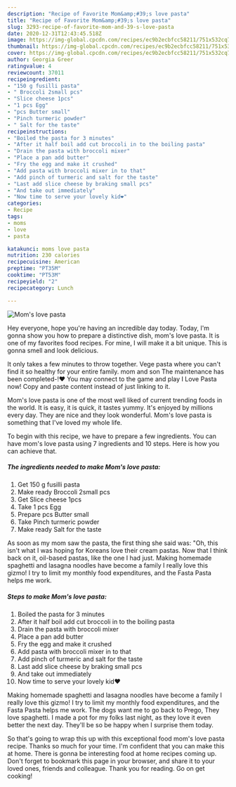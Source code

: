 ```yaml
---
description: "Recipe of Favorite Mom&amp;#39;s love pasta"
title: "Recipe of Favorite Mom&amp;#39;s love pasta"
slug: 3293-recipe-of-favorite-mom-and-39-s-love-pasta
date: 2020-12-31T12:43:45.518Z
image: https://img-global.cpcdn.com/recipes/ec9b2ecbfcc58211/751x532cq70/moms-love-pasta-recipe-main-photo.jpg
thumbnail: https://img-global.cpcdn.com/recipes/ec9b2ecbfcc58211/751x532cq70/moms-love-pasta-recipe-main-photo.jpg
cover: https://img-global.cpcdn.com/recipes/ec9b2ecbfcc58211/751x532cq70/moms-love-pasta-recipe-main-photo.jpg
author: Georgia Greer
ratingvalue: 4
reviewcount: 37011
recipeingredient:
- "150 g fusilli pasta"
- " Broccoli 2small pcs"
- "Slice cheese 1pcs"
- "1 pcs Egg"
- "pcs Butter small"
- "Pinch turmeric powder"
- " Salt for the taste"
recipeinstructions:
- "Boiled the pasta for 3 minutes"
- "After it half boil add cut broccoli in to the boiling pasta"
- "Drain the pasta with broccoli mixer"
- "Place a pan add butter"
- "Fry the egg and make it crushed"
- "Add pasta with broccoli mixer in to that"
- "Add pinch of turmeric and salt for the taste"
- "Last add slice cheese by braking small pcs"
- "And take out immediately"
- "Now time to serve your lovely kid❤"
categories:
- Recipe
tags:
- moms
- love
- pasta

katakunci: moms love pasta 
nutrition: 230 calories
recipecuisine: American
preptime: "PT35M"
cooktime: "PT53M"
recipeyield: "2"
recipecategory: Lunch

---
```



![Mom&#39;s love pasta](https://img-global.cpcdn.com/recipes/ec9b2ecbfcc58211/751x532cq70/moms-love-pasta-recipe-main-photo.jpg)

Hey everyone, hope you're having an incredible day today. Today, I'm gonna show you how to prepare a distinctive dish, mom&#39;s love pasta. It is one of my favorites food recipes. For mine, I will make it a bit unique. This is gonna smell and look delicious.

It only takes a few minutes to throw together. Vege pasta where you can&#39;t find it so healthy for your entire family. mom and son The maintenance has been completed-!♥ You may connect to the game and play I Love Pasta now! Copy and paste content instead of just linking to it.

Mom&#39;s love pasta is one of the most well liked of current trending foods in the world. It is easy, it is quick, it tastes yummy. It's enjoyed by millions every day. They are nice and they look wonderful. Mom&#39;s love pasta is something that I've loved my whole life.


To begin with this recipe, we have to prepare a few ingredients. You can have mom&#39;s love pasta using 7 ingredients and 10 steps. Here is how you can achieve that.

<!--inarticleads1-->

##### The ingredients needed to make Mom&#39;s love pasta:

1. Get 150 g fusilli pasta
1. Make ready  Broccoli 2small pcs
1. Get Slice cheese 1pcs
1. Take 1 pcs Egg
1. Prepare pcs Butter small
1. Take Pinch turmeric powder
1. Make ready  Salt for the taste


As soon as my mom saw the pasta, the first thing she said was: &#34;Oh, this isn&#39;t what I was hoping for Koreans love their cream pastas. Now that I think back on it, oil-based pastas, like the one I had just. Making homemade spaghetti and lasagna noodles have become a family I really love this gizmo! I try to limit my monthly food expenditures, and the Fasta Pasta helps me work. 

<!--inarticleads2-->

##### Steps to make Mom&#39;s love pasta:

1. Boiled the pasta for 3 minutes
1. After it half boil add cut broccoli in to the boiling pasta
1. Drain the pasta with broccoli mixer
1. Place a pan add butter
1. Fry the egg and make it crushed
1. Add pasta with broccoli mixer in to that
1. Add pinch of turmeric and salt for the taste
1. Last add slice cheese by braking small pcs
1. And take out immediately
1. Now time to serve your lovely kid❤


Making homemade spaghetti and lasagna noodles have become a family I really love this gizmo! I try to limit my monthly food expenditures, and the Fasta Pasta helps me work. The dogs want me to go back to Prego, They love spaghetti. I made a pot for my folks last night, as they love it even better the next day. They&#39;ll be so be happy when I surprise them today. 

So that's going to wrap this up with this exceptional food mom&#39;s love pasta recipe. Thanks so much for your time. I'm confident that you can make this at home. There is gonna be interesting food at home recipes coming up. Don't forget to bookmark this page in your browser, and share it to your loved ones, friends and colleague. Thank you for reading. Go on get cooking!
